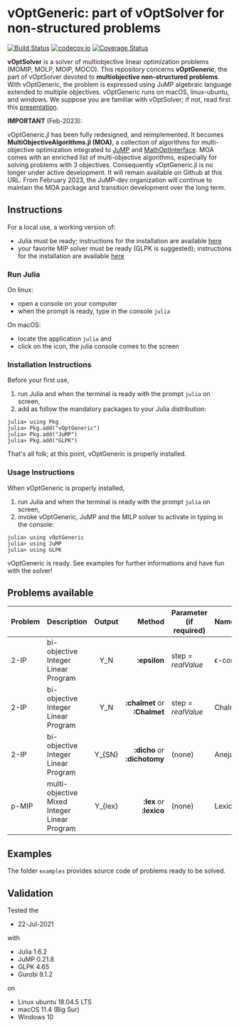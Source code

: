 # vOptGeneric: part of vOptSolver for non-structured problems

[![Build Status](https://travis-ci.org/vOptSolver/vOptGeneric.jl.svg?branch=master)](https://travis-ci.org/vOptSolver/vOptGeneric.jl)
[![codecov.io](http://codecov.io/github/vOptSolver/vOptGeneric.jl/coverage.svg?branch=master)](http://codecov.io/github/vOptSolver/vOptGeneric.jl?branch=master)
[![Coverage Status](https://coveralls.io/repos/github/vOptSolver/vOptGeneric.jl/badge.svg?branch=master)](https://coveralls.io/github/vOptSolver/vOptGeneric.jl?branch=master)

**vOptSolver** is a solver of multiobjective linear optimization problems (MOMIP, MOLP, MOIP, MOCO).
This repository concerns **vOptGeneric**, the part of vOptSolver devoted to **multiobjective non-structured problems**. With vOptGeneric, the problem is expressed using JuMP algebraic language extended to multiple objectives. vOptGeneric runs on macOS, linux-ubuntu, and windows. 
We suppose you are familiar with vOptSolver; if not, read first this [presentation](https://voptsolver.github.io/vOptSolver/).

**IMPORTANT** (Feb-2023): 

vOptGeneric.jl has been fully redesigned, and reimplemented. It becomes **MultiObjectiveAlgorithms.jl (MOA)**, a collection of algorithms for multi-objective optimization integrated to [JuMP](https://jump.dev/) and [MathOptInterface](https://jump.dev/MathOptInterface.jl/stable/). MOA comes with an enriched list of multi-objective algorithms, especially for solving problems with 3 objectives. Consequently vOptGeneric.jl is no longer under active development. It will remain available on Github at this URL. From February 2023, the JuMP-dev organization will continue to maintain the MOA package and transition development over the long term.

## Instructions 
For a local use, a working version of:
- Julia must be ready; instructions for the installation are available [here](https://julialang.org/downloads/)
- your favorite MIP solver must be ready (GLPK is suggested); 
  instructions for the installation are available [here](https://github.com/jump-dev/JuMP.jl)
  
### Run Julia

On linux:

- open a console on your computer
- when the prompt is ready, type in the console `julia`

On macOS:

- locate the application `julia` and 
- click on the icon, the julia console comes to the screen

### Installation Instructions

Before your first use, 
1. run Julia and when the terminal is ready with the prompt `julia` on screen, 
2. add as follow the mandatory packages to your Julia distribution: 

```
julia> using Pkg
julia> Pkg.add("vOptGeneric")
julia> Pkg.add("JuMP")
julia> Pkg.add("GLPK")
```

That's all folk; at this point, vOptGeneric is properly installed.

### Usage Instructions

When vOptGeneric is properly installed,

1. run Julia and when the terminal is ready with the prompt `julia` on screen, 
2. invoke vOptGeneric, JuMP and the MILP solver to activate in typing in the console:
```
julia> using vOptGeneric
julia> using JuMP
julia> using GLPK
```
vOptGeneric is ready. See examples for further informations and have fun with the solver! 

## Problems available

| Problem | Description                          | Output    | Method                       | Parameter (if required)  | Name          |
|:--------|:-------------------------------------|:---------:| ---------------------------: | ------------| :--------|
| 2-IP    | bi-objective Integer Linear Program  | Y_N     | **:epsilon**                 | step = *realValue*       | ϵ-constraint  | 
| 2-IP    | bi-objective Integer Linear Program  | Y_N     | **:chalmet** or **:Chalmet** | step = *realValue*       | Chalmet       |
| 2-IP    | bi-objective Integer Linear Program  | Y_{SN}  | **:dicho** or **:dichotomy** | (none)                   | Aneja & Nair  |
| p-MIP  | multi-objective Mixed Integer Linear Program | Y_{lex} | **:lex** or **:lexico**      | (none)                   | Lexicographic |


## Examples
The folder `examples` provides source code of problems ready to be solved.

## Validation 

Tested the

-    22-Jul-2021 

with

  -    Julia 1.6.2
  -    JuMP 0.21.8
  -    GLPK 4.65
  -    Gurobi 9.1.2
 
on

  -    Linux ubuntu 18.04.5 LTS
  -    macOS 11.4 (Big Sur)
  -    Windows 10
